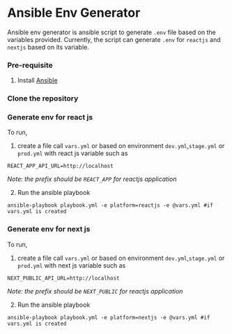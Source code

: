 # Ansible Env Generator

Ansible env generator is ansible script to generate `.env` file based on the variables provided. Currently, the script can generate `.env` for `reactjs` and `nextjs` based on its variable.

### Pre-requisite

1. Install [Ansible](https://docs.ansible.com/ansible/latest/installation_guide/intro_installation.html)

### Clone the repository

### Generate env for react js

To run,

1. create a file call `vars.yml` or based on environment `dev.yml`,`stage.yml` or `prod.yml` with react js variable such as

```
REACT_APP_API_URL=http://localhost
```

_Note: the prefix should be `REACT_APP` for reactjs application_

2. Run the ansible playbook

```
ansible-playbook playbook.yml -e platform=reactjs -e @vars.yml #if vars.yml is created
```

### Generate env for next js

To run,

1. create a file call `vars.yml` or based on environment `dev.yml`,`stage.yml` or `prod.yml` with next js variable such as

```
NEXT_PUBLIC_API_URL=http://localhost
```

_Note: the prefix should be `NEXT_PUBLIC` for reactjs application_

2. Run the ansible playbook

```
ansible-playbook playbook.yml -e platform=nextjs -e @vars.yml #if vars.yml is created
```

